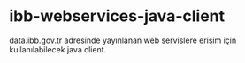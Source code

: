 # ibb-webservices-java-client
data.ibb.gov.tr adresinde yayınlanan web servislere erişim için kullanılabilecek java client.
